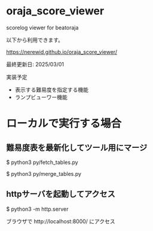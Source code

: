 # oraja_score_viewer
scorelog viewer for beatoraja

以下から利用できます。

https://nerewid.github.io/oraja_score_viewer/

最終更新日: 2025/03/01

実装予定
- 表示する難易度を指定する機能
- ランプビューワー機能

# ローカルで実行する場合
## 難易度表を最新化してツール用にマージ

$ python3 py/fetch_tables.py

$ python3 py/merge_tables.py

## httpサーバを起動してアクセス
$ python3 -m http.server

ブラウザで http://localhost:8000/ にアクセス
